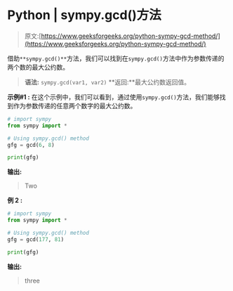 # Python | sympy.gcd()方法

> 原文:[https://www.geeksforgeeks.org/python-sympy-gcd-method/](https://www.geeksforgeeks.org/python-sympy-gcd-method/)

借助`**sympy.gcd()**`方法，我们可以找到在`sympy.gcd()`方法中作为参数传递的两个数的最大公约数。

> **语法:** `sympy.gcd(var1, var2)`
> **返回:**最大公约数返回值。

**示例#1 :**
在这个示例中，我们可以看到，通过使用`sympy.gcd()`方法，我们能够找到作为参数传递的任意两个数字的最大公约数。

```py
# import sympy
from sympy import *

# Using sympy.gcd() method
gfg = gcd(6, 8)

print(gfg)
```

**输出:**

> Two

**例 2 :**

```py
# import sympy
from sympy import *

# Using sympy.gcd() method
gfg = gcd(177, 81)

print(gfg)
```

**输出:**

> three